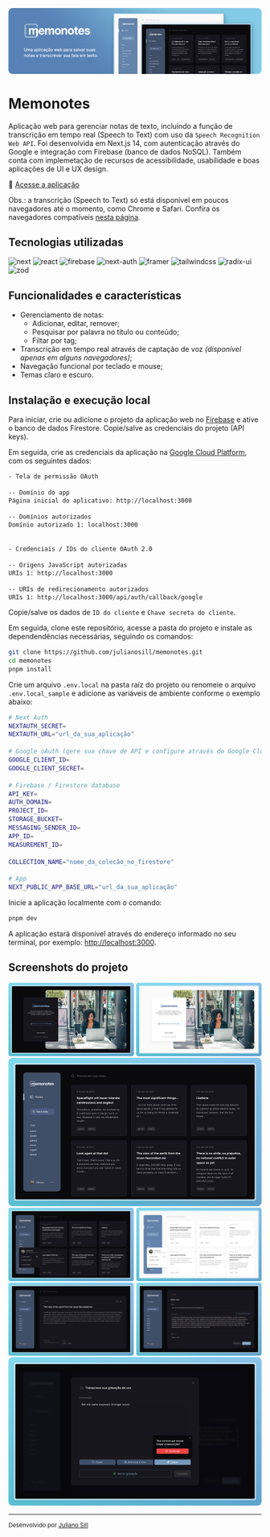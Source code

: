![Imagem com o logotipo Memonotes e uma tela inicial da aplicação ao lado](readme/cover-memonotes.png)

# Memonotes

Aplicação web para gerenciar notas de texto, incluindo a função de transcrição em tempo real (Speech to Text) com uso da `Speech Recognition Web API`. Foi desenvolvida em Next.js 14, com autenticação através do Google e integração com Firebase (banco de dados NoSQL). Também conta com implemetação de recursos de acessibilidade, usabilidade e boas aplicações de UI e UX design.

🔗 [Acesse a aplicação](https://memonotes.julianosill.com.br)

Obs.: a transcrição (Speech to Text) só está disponível em poucos navegadores até o momento, como Chrome e Safari.
Confira os navegadores compatíveis [nesta página](https://developer.mozilla.org/en-US/docs/Web/API/SpeechRecognition#browser_compatibility).

## Tecnologias utilizadas

![next](https://img.shields.io/badge/next.js-292b36?style=for-the-badge&logo=next.js)
![react](https://img.shields.io/badge/react-292b36?style=for-the-badge&logo=react)
![firebase](https://img.shields.io/badge/firebase-292b36?style=for-the-badge&logo=firebase)
![next-auth](https://img.shields.io/badge/next--auth-292b36?style=for-the-badge)
![framer](https://img.shields.io/badge/framer--motion-292b36?style=for-the-badge&logo=framer)
![tailwindcss](https://img.shields.io/badge/tailwindcss-292b36?style=for-the-badge&logo=tailwindcss)
![radix-ui](https://img.shields.io/badge/radix-292b36?style=for-the-badge&logo=radixui)
![zod](https://img.shields.io/badge/zod-292b36?style=for-the-badge&logo=zod)

## Funcionalidades e características

- Gerenciamento de notas:
  - Adicionar, editar, remover;
  - Pesquisar por palavra no título ou conteúdo;
  - Filtar por tag;
- Transcrição em tempo real através de captação de voz *(disponível apenas em alguns navegadores)*;
- Navegação funcional por teclado e mouse;
- Temas claro e escuro.

## Instalação e execução local

Para iniciar, crie ou adicione o projeto da aplicação web no [Firebase](https://firebase.google.com/?hl=pt) e ative o banco de dados Firestore. Copie/salve as credenciais do projeto (API keys).

Em seguida, crie as credenciais da aplicação na [Google Cloud Platform](https://cloud.google.com), com os seguintes dados:

```
- Tela de permissão OAuth

-- Domínio do app
Página inicial do aplicativo: http://localhost:3000

-- Domínios autorizados
Domínio autorizado 1: localhost:3000


- Credenciais / IDs do cliente OAuth 2.0

-- Origens JavaScript autorizadas
URIs 1: http://localhost:3000

-- URIs de redirecionamento autorizados
URIs 1: http://localhost:3000/api/auth/callback/google
```

Copie/salve os dados de `ID do cliente` e `Chave secreta do cliente`.

Em seguida, clone este repositório, acesse a pasta do projeto e instale as dependendências necessárias, seguindo os comandos:

```bash
git clone https://github.com/julianosill/memonotes.git
cd memonotes
pnpm install
```

Crie um arquivo `.env.local` na pasta raíz do projeto ou renomeie o arquivo `.env.local_sample` e adicione as variáveis de ambiente conforme o exemplo abaixo:

```bash
# Next Auth
NEXTAUTH_SECRET=
NEXTAUTH_URL="url_da_sua_aplicação"

# Google oAuth (gere sua chave de API e configure através do Google Cloud Console)
GOOGLE_CLIENT_ID=
GOOGLE_CLIENT_SECRET=

# Firebase / Firestore database
API_KEY=
AUTH_DOMAIN=
PROJECT_ID=
STORAGE_BUCKET=
MESSAGING_SENDER_ID=
APP_ID=
MEASUREMENT_ID=

COLLECTION_NAME="nome_da_colecão_no_firestore"

# App
NEXT_PUBLIC_APP_BASE_URL="url_da_sua_aplicação"
```

Inicie a aplicação localmente com o comando:

```bash
pnpm dev
```

A aplicação estará disponível através do endereço informado no seu terminal, por exemplo: [http://localhost:3000](http://localhost:3000).

## Screenshots do projeto

![Tela de exibindo um card e uma imagem de uma mulher ao lado, em dois temas: escuro e claro](.github/readme/signin.png)
![Tela inicial da aplicação](.github/readme/home.png)
![Tela inicial da aplicação com o menu do perfil abertu, em dois temas: escuro e claro](.github/readme/account.png)
![Duas telas, uma exibindo o conteúdo de uma nota e outra exibindo o formulário de edição desta nota](.github/readme/note-edit.png)
![Tela com a janela de transcrição de voz aberta](.github/readme/transcription.png)

---

<sup>Desenvolvido por [Juliano Sill](https://github.com/julianosill)</sup>